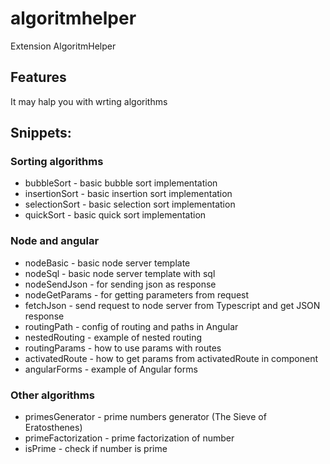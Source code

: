 # algoritmhelper

Extension AlgoritmHelper

## Features

It may halp you with wrting algorithms

## Snippets:
### Sorting algorithms
- bubbleSort - basic bubble sort implementation
- insertionSort - basic insertion sort implementation
- selectionSort - basic selection sort implementation
- quickSort - basic quick sort implementation

### Node and angular
- nodeBasic - basic node server template
- nodeSql - basic node server template with sql
- nodeSendJson - for sending json as response
- nodeGetParams - for getting parameters from request
- fetchJson - send request to node server from Typescript and get JSON response
- routingPath - config of routing and paths in Angular
- nestedRouting - example of nested routing
- routingParams - how to use params with routes
- activatedRoute - how to get params from activatedRoute in component
- angularForms - example of Angular forms

### Other algorithms
- primesGenerator - prime numbers generator (The Sieve of Eratosthenes)
- primeFactorization - prime factorization of number
- isPrime - check if number is prime